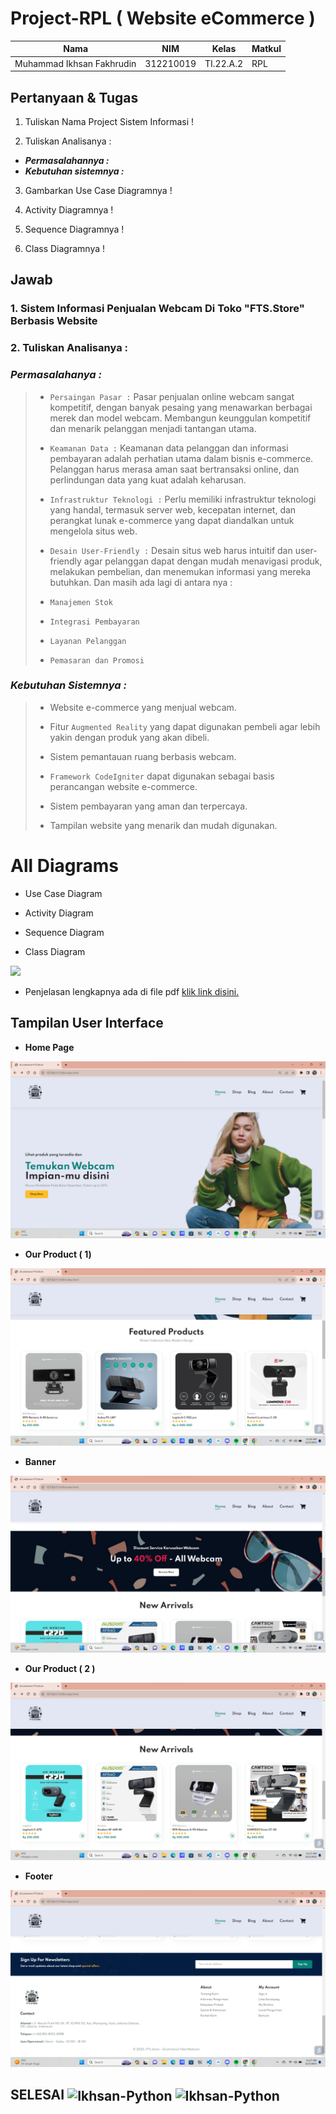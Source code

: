 # Project-RPL ( Website eCommerce )


|**Nama**|**NIM**|**Kelas**|**Matkul**|
|----|---|-----|------|
|Muhammad Ikhsan Fakhrudin|312210019|TI.22.A.2|RPL|

## Pertanyaan & Tugas

1. Tuliskan Nama Project Sistem Informasi !

2. Tuliskan Analisanya :

- ***Permasalahannya :***
- ***Kebutuhan sistemnya :***

3. Gambarkan Use Case Diagramnya !

4. Activity Diagramnya !

5. Sequence Diagramnya !

6. Class Diagramnya !

## Jawab

### 1. Sistem Informasi Penjualan Webcam Di Toko "FTS.Store" Berbasis Website

### 2. Tuliskan Analisanya :

### ***Permasalahanya :***
>
>- ``Persaingan Pasar :`` Pasar penjualan online webcam sangat kompetitif, dengan banyak pesaing yang menawarkan berbagai merek dan model webcam. Membangun keunggulan kompetitif dan menarik pelanggan menjadi tantangan utama.
>
>- ``Keamanan Data :`` Keamanan data pelanggan dan informasi pembayaran adalah perhatian utama dalam bisnis e-commerce. Pelanggan harus merasa aman saat bertransaksi online, dan perlindungan data yang kuat adalah keharusan.
>
>- ``Infrastruktur Teknologi :`` Perlu memiliki infrastruktur teknologi yang handal, termasuk server web, kecepatan internet, dan perangkat lunak e-commerce yang dapat diandalkan untuk mengelola situs web.
>
>- ``Desain User-Friendly :`` Desain situs web harus intuitif dan user-friendly agar pelanggan dapat dengan mudah menavigasi produk, melakukan pembelian, dan menemukan informasi yang mereka butuhkan. Dan masih ada lagi di antara nya :
>
>- ``Manajemen Stok`` 
>
>- ``Integrasi Pembayaran``
>
>- ``Layanan Pelanggan``
>
>- ``Pemasaran dan Promosi``


### ***Kebutuhan Sistemnya :***
>
>- Website e-commerce yang menjual webcam.
>
>- Fitur ``Augmented Reality`` yang dapat digunakan pembeli agar lebih yakin dengan produk yang akan dibeli.
>
>- Sistem pemantauan ruang berbasis webcam.
>
>- ``Framework CodeIgniter`` dapat digunakan sebagai basis perancangan website e-commerce.
>
>- Sistem pembayaran yang aman dan terpercaya.
>
>- Tampilan website yang menarik dan mudah digunakan.



# All Diagrams

- Use Case Diagram

- Activity Diagram

- Sequence Diagram

- Class Diagram

<img src=https://images.bisnis.com/posts/2021/01/14/1342816/drive.jpg width="200px">

- Penjelasan lengkapnya ada di file pdf  [klik link disini.](https://bit.ly/3GoQdy3) 

## Tampilan User Interface

- **Home Page**

![](screenshot/Web%20Design%201.png)

- **Our Product ( 1)**

![](screenshot/Web%20Design%202.png)

- **Banner**

![](screenshot/Web%20Design%203.png)

- **Our Product ( 2 )**

![](screenshot/Web%20Design%204.png)

- **Footer**

![](screenshot/Web%20Design%205.png)



## SELESAI <img align="center" alt="Ikhsan-Python" height="40" width="45" src="https://em-content.zobj.net/source/microsoft-teams/337/student_1f9d1-200d-1f393.png"> <img align="center" alt="Ikhsan-Python" height="40" width="45" src="https://em-content.zobj.net/thumbs/160/twitter/348/flag-indonesia_1f1ee-1f1e9.png">